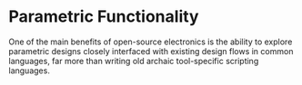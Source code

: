 # Parametric Functionality

One of the main benefits of open-source electronics is the ability to explore parametric designs closely interfaced with existing design flows in common languages, far more than writing old archaic tool-specific scripting languages.
